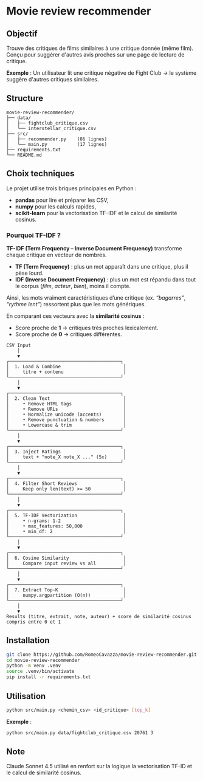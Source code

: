 # Movie review recommender

## Objectif

Trouve des critiques de films similaires à une critique donnée (même film). Conçu pour suggérer d'autres avis proches sur une page de lecture de critique.

**Exemple** : Un utilisateur lit une critique négative de Fight Club → le système suggère d'autres critiques similaires.

## Structure

```
movie-review-recommender/
├── data/
│   ├── fightclub_critique.csv
│   └── interstellar_critique.csv
├── src/
│   ├── recommender.py    (86 lignes)
│   └── main.py           (17 lignes)
├── requirements.txt
└── README.md
```
## Choix techniques

Le projet utilise trois briques principales en Python :

- **pandas** pour lire et préparer les CSV,  
- **numpy** pour les calculs rapides,  
- **scikit-learn** pour la vectorisation TF-IDF et le calcul de similarité cosinus.

### Pourquoi TF-IDF ?

**TF-IDF (Term Frequency – Inverse Document Frequency)** transforme chaque critique en vecteur de nombres.  
- **TF (Term Frequency)** : plus un mot apparaît dans une critique, plus il pèse lourd.  
- **IDF (Inverse Document Frequency)** : plus un mot est répandu dans tout le corpus (*film*, *acteur*, *bien*), moins il compte.  

Ainsi, les mots vraiment caractéristiques d’une critique (ex. *“bagarres”*, *“rythme lent”*) ressortent plus que les mots génériques.  

En comparant ces vecteurs avec la **similarité cosinus** :  
- Score proche de **1** → critiques très proches lexicalement.  
- Score proche de **0** → critiques différentes.  

```
CSV Input
    │
    ▼
┌─────────────────────────────────────────┐
│  1. Load & Combine                       │
│     titre + contenu                      │
└─────────────────────────────────────────┘
    │
    ▼
┌─────────────────────────────────────────┐
│  2. Clean Text                           │
│     • Remove HTML tags                   │
│     • Remove URLs                        │
│     • Normalize unicode (accents)        │
│     • Remove punctuation & numbers       │
│     • Lowercase & trim                   │
└─────────────────────────────────────────┘
    │
    ▼
┌─────────────────────────────────────────┐
│  3. Inject Ratings                       │
│     text + "note_X note_X ..." (5x)      │
└─────────────────────────────────────────┘
    │
    ▼
┌─────────────────────────────────────────┐
│  4. Filter Short Reviews                 │
│     Keep only len(text) >= 50            │
└─────────────────────────────────────────┘
    │
    ▼
┌─────────────────────────────────────────┐
│  5. TF-IDF Vectorization                 │
│     • n-grams: 1-2                       │
│     • max_features: 50,000               │
│     • min_df: 2                          │
└─────────────────────────────────────────┘
    │
    ▼
┌─────────────────────────────────────────┐
│  6. Cosine Similarity                    │
│     Compare input review vs all          │
└─────────────────────────────────────────┘
    │
    ▼
┌─────────────────────────────────────────┐
│  7. Extract Top-K                        │
│     numpy.argpartition (O(n))            │
└─────────────────────────────────────────┘
    │
    ▼
Results (titre, extrait, note, auteur) + score de similarité cosinus compris entre 0 et 1
```

## Installation

```bash
git clone https://github.com/RomeoCavazza/movie-review-recommender.git
cd movie-review-recommender
python -m venv .venv
source .venv/bin/activate
pip install -r requirements.txt
```

## Utilisation

```bash
python src/main.py <chemin_csv> <id_critique> [top_k]
```

**Exemple** :
```bash
python src/main.py data/fightclub_critique.csv 20761 3
```

## Note

Claude Sonnet 4.5 utilisé en renfort sur la logique la vectorisation TF-ID et le calcul de similarité cosinus.
